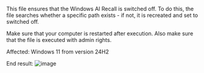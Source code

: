 This file ensures that the Windows AI Recall is switched off. To do this, the file searches whether a specific path exists - if not, it is recreated and set to switched off.

Make sure that your computer is restarted after execution. 
Also make sure that the file is executed with admin rights.

Affected: Windows 11 from version 24H2



End result:
![image](https://github.com/swaiist/disable-windows-recall/assets/67833362/8933748f-0ed6-4b14-a673-03c336195fb3)
